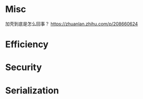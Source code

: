 # Misc
加壳到底是怎么回事？ https://zhuanlan.zhihu.com/p/208660624
# Efficiency

# Security

# Serialization

